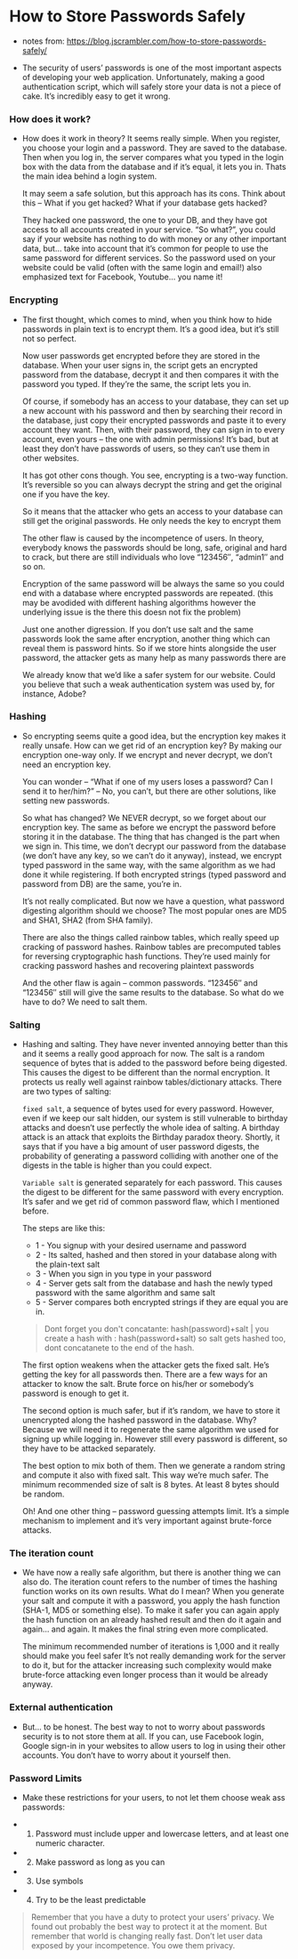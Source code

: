 # How to Store Passwords Safely

- notes from: https://blog.jscrambler.com/how-to-store-passwords-safely/

- The security of users’ passwords is one of the most important aspects of developing your web application. Unfortunately, making a good authentication script, which will safely store your data is not a piece of cake. It’s incredibly easy to get it wrong.

### How does it work?

- How does it work in theory? It seems really simple. When you register, you choose your login and a password. They are saved to the database. Then when you log in, the server compares what you typed in the login box with the data from the database and if it’s equal, it lets you in. Thats the main idea behind a login system.

  It may seem a safe solution, but this approach has its cons. Think about this – What if you get hacked? What if your database gets hacked?
  
  They hacked one password, the one to your DB, and they have got access to all accounts created in your service. “So what?”, you could say if your website has nothing to do with money or any other important data, but… take into account that it’s common for people to use the same password for different services. So the password used on your website could be valid (often with the same login and email!) also emphasized text for Facebook, Youtube… you name it!

### Encrypting

- The first thought, which comes to mind, when you think how to hide passwords in plain text is to encrypt them. It’s a good idea, but it’s still not so perfect.

  Now user passwords get encrypted before they are stored in the database. When your user signs in, the script gets an encrypted password from the database, decrypt it and then compares it with the password you typed. If they’re the same, the script lets you in.
  
  Of course, if somebody has an access to your database, they can set up a new account with his password and then by searching their record in the database, just copy their encrypted passwords and paste it to every account they want. Then, with their password, they can sign in to every account, even yours – the one with admin permissions! It’s bad, but at least they don’t have passwords of users, so they can’t use them in other websites.
  
  It has got other cons though. You see, encrypting is a two-way function. It’s reversible so you can always decrypt the string and get the original one if you have the key.

  So it means that the attacker who gets an access to your database can still get the original passwords. He only needs the key to encrypt them
  
  The other flaw is caused by the incompetence of users. In theory, everybody knows the passwords should be long, safe, original and hard to crack, but there are still individuals who love “123456″, “admin1″ and so on.
  
  Encryption of the same password will be always the same so you could end with a database where encrypted passwords are repeated. (this may be avodided with different hashing algorithms however the underlying issue is the there this doesn not fix the problem)
  
  Just one another digression. If you don’t use salt and the same passwords look the same after encryption, another thing which can reveal them is password hints. So if we store hints alongside the user password, the attacker gets as many help as many passwords there are
  
  We already know that we’d like a safer system for our website. Could you believe that such a weak authentication system was used by, for instance, Adobe?
   
### Hashing

- So encrypting seems quite a good idea, but the encryption key makes it really unsafe. How can we get rid of an encryption key? By making our encryption one-way only. If we encrypt and never decrypt, we don’t need an encryption key.

  You can wonder – “What if one of my users loses a password? Can I send it to her/him?” – No, you can’t, but there are other solutions, like setting new passwords.
  
  So what has changed? We NEVER decrypt, so we forget about our encryption key. The same as before we encrypt the password before storing it in the database. The thing that has changed is the part when we sign in. This time, we don’t decrypt our password from the database (we don’t have any key, so we can’t do it anyway), instead, we encrypt typed password in the same way, with the same algorithm as we had done it while registering. If both encrypted strings (typed password and password from DB) are the same, you’re in.
  
  It’s not really complicated. But now we have a question, what password digesting algorithm should we choose? The most popular ones are MD5 and SHA1, SHA2 (from SHA family).
  
  There are also the things called rainbow tables, which really speed up cracking of password hashes. Rainbow tables are precomputed tables for reversing cryptographic hash functions. They’re used mainly for cracking password hashes and recovering plaintext passwords
  
  And the other flaw is again – common passwords. “123456″ and “123456″ still will give the same results to the database. So what do we have to do? We need to salt them.

### Salting

- Hashing and salting. They have never invented annoying better than this and it seems a really good approach for now. The salt is a random sequence of bytes that is added to the password before being digested. This causes the digest to be different than the normal encryption. It protects us really well against rainbow tables/dictionary attacks. There are two types of salting:

  `fixed salt`, a sequence of bytes used for every password. However, even if we keep our salt hidden, our system is still vulnerable to birthday attacks and doesn’t use perfectly the whole idea of salting. A birthday attack is an attack that exploits the Birthday paradox theory. Shortly, it says that if you have a big amount of user password digests, the probability of generating a password colliding with another one of the digests in the table is higher than you could expect.
  
  `Variable salt` is generated separately for each password. This causes the digest to be different for the same password with every encryption. It’s safer and we get rid of common password flaw, which I mentioned before.
  
  The steps are like this:
  - 1 - You signup with your desired username and password
  - 2 - Its salted, hashed and then stored in your database along with the plain-text salt
  - 3 - When you sign in you type in your password
  - 4 - Server gets salt from the database and hash the newly typed password with the same algorithm and same salt
  - 5 - Server compares both encrypted strings if they are equal you are in.
  
  > Dont forget you don't concatante: hash(password)+salt | you create a hash with : hash(password+salt) so salt gets hashed too, dont concatanete to the end of the hash.
  
  The first option weakens when the attacker gets the fixed salt. He’s getting the key for all passwords then. There are a few ways for an attacker to know the salt. Brute force on his/her or somebody’s password is enough to get it.
  
  The second option is much safer, but if it’s random, we have to store it unencrypted along the hashed password in the database. Why? Because we will need it to regenerate the same algorithm we used for signing up while logging in. However still every password is different, so they have to be attacked separately.
  
  The best option to mix both of them. Then we generate a random string and compute it also with fixed salt. This way we’re much safer. The minimum recommended size of salt is 8 bytes. At least 8 bytes should be random.
  
  Oh! And one other thing – password guessing attempts limit. It’s a simple mechanism to implement and it’s very important against brute-force attacks.

### The iteration count

- We have now a really safe algorithm, but there is another thing we can also do. The iteration count refers to the number of times the hashing function works on its own results. What do I mean? When you generate your salt and compute it with a password, you apply the hash function (SHA-1, MD5 or something else). To make it safer you can again apply the hash function on an already hashed result and then do it again and again… and again. It makes the final string even more complicated.

  The minimum recommended number of iterations is 1,000 and it really should make you feel safer It’s not really demanding work for the server to do it, but for the attacker increasing such complexity would make brute-force attacking even longer process than it would be already anyway.

### External authentication

- But… to be honest. The best way to not to worry about passwords security is to not store them at all. If you can, use Facebook login, Google sign-in in your websites to allow users to log in using their other accounts. You don’t have to worry about it yourself then.

### Password Limits

- Make these restrictions for your users, to not let them choose weak ass passwords:

- 1. Password must include upper and lowercase letters, and at least one numeric character.

- 2. Make password as long as you can

- 3. Use symbols

- 4. Try to be the least predictable

> Remember that you have a duty to protect your users’ privacy. We found out probably the best way to protect it at the moment. But remember that world is changing really fast. Don’t let user data exposed by your incompetence. You owe them privacy.
